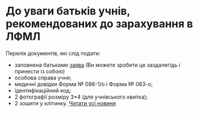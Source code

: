 # До уваги батьків учнів, рекомендованих до зарахування в ЛФМЛ
Перелік документів, які слід подати:
- заповнена батьками [заява](/files/до-уваги-батьків-учнів-рекомендованих-до-зарахування-в/заява.doc) (Ви можете зробити це заздалегідь і принести із собою)
- особова справа учня;
- медичні довідки Форма № 086-1/о і Форма № 063-о;
- ідентифікаційний код;
- 2 фотографії розміру 3*4 (для учнівського квитка);
- 2 зошити у клітинку.
[Читати усі новини](/news)

